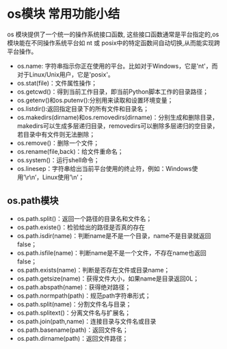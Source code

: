 # os模块 常用功能小结

os 模块提供了一个统一的操作系统接口函数, 这些接口函数通常是平台指定的,os 模块能在不同操作系统平台如 nt 或 posix中的特定函数间自动切换,从而能实现跨平台操作。

- os.name: 字符串指示你正在使用的平台。比如对于Windows，它是'nt'，而对于Linux/Unix用户，它是'posix'。
- os.stat(file)：文件属性操作；
- os.getcwd()：得到当前工作目录，即当前Python脚本工作的目录路径；
- os.getenv()和os.putenv():分别用来读取和设置环境变量；
- os.listdir():返回指定目录下的所有文件和目录名；
- os.makedirs(dirname)和os.removedirs(dirname)：分别生成和删除目录，makedirs可以生成多层递归目录，removedirs可以删除多层递归的空目录，若目录中有文件则无法删除；
- os.remove()：删除一个文件；
- os.rename(file,back)：给文件重命名；
- os.system()：运行shell命令；
- os.linesep：字符串给出当前平台使用的终止符，例如：Windows使用’\r\n’，Linux使用’\n’；

## os.path模块

- os.path.split()：返回一个路径的目录名和文件名；
- os.path.existe()：检验给出的路径是否真的存在
- os.path.isdir(name)：判断name是不是一个目录，name不是目录就返回false；
- os.path.isfile(name)：判断name是不是一个文件，不存在name也返回false；
- os.path.exists(name)：判断是否存在文件或目录name；
- os.path.getsize(name)：获得文件大小，如果name是目录返回0L；
- os.path.abspath(name)：获得绝对路径；
- os.path.normpath(path)：规范path字符串形式；
- os.path.split(name)：分割文件名与目录；
- os.path.splitext()：分离文件名与扩展名；
- os.path.join(path,name)：连接目录与文件名或目录
- os.path.basename(path)：返回文件名；
- os.path.dirname(path)：返回文件路径；

